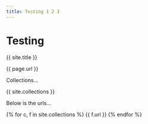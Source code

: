 ```yaml
---
title: Testing 1 2 3
---
```

# Testing

{{ site.title }}   

{{ page.url }}

Collections...

{{ site.collections }}

Below is the urls...

{% for c, f in site.collections %}
  {{ f.url }}
{% endfor %}

